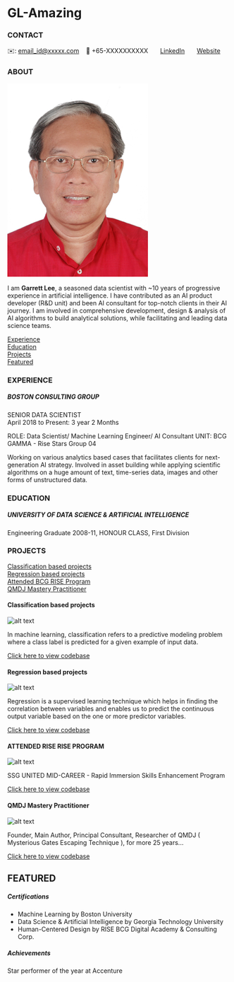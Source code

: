 # GL-Amazing
<!-- CONTACT Section Starts -->
### CONTACT

<!-- Add your details -->
✉️: email_id@xxxxx.com 
&nbsp;&nbsp; 📲 +65-XXXXXXXXXX
&nbsp;&nbsp;&nbsp;&nbsp;&nbsp; [LinkedIn](https://www.linkedin.com/in/garrettleesg/) 
&nbsp;&nbsp;&nbsp;&nbsp;&nbsp; [Website](https://ancientwisdomsg.wordpress.com/)
<!-- CONTACT Section Ends -->

<!-- ABOUT Section Starts -->
### ABOUT
<!-- Add link to your picture -->

![alt text](https://raw.githubusercontent.com/AncientRISE/GL-Amazing/main/images/Garrett_Lee-1-Inch-Photo-Trim-Edge.jpg)

<!-- Add your details -->

I am __Garrett Lee__, a seasoned data scientist with ~10 years of progressive experience in artificial intelligence. I have contributed as an AI product developer (R&D unit) and been AI consultant for top-notch clients in their AI journey. I am involved in comprehensive development, design & analysis of AI algorithms to build analytical solutions, while facilitating and leading data science teams.


<!-- Add link to the sections -->
[Experience](#experience) <br>
[Education](#education) <br>
[Projects](#projects) <br>
[Featured](#featured) <br> 

<!-- ABOUT Section Ends -->

<!-- EXPERIENCE Section Starts -->
### EXPERIENCE
<!-- Add your details -->
##### BOSTON CONSULTING GROUP
SENIOR DATA SCIENTIST <br>
April 2018 to Present: 3 year 2 Months

ROLE: Data Scientist/ Machine Learning Engineer/ AI Consultant
UNIT: BCG GAMMA - Rise Stars Group 04

Working on various analytics based cases that facilitates clients for next-generation AI strategy. Involved in asset building while applying scientific algorithms on a huge amount of text, time-series data, images and other forms of unstructured data.

<!-- EXPERIENCE Section Ends -->

<!-- EDUCATION Section Starts -->
### EDUCATION
<!-- Add your details -->
##### UNIVERSITY OF DATA SCIENCE & ARTIFICIAL INTELLIGENCE
Engineering Graduate 2008-11, HONOUR CLASS, First Division

<!-- EDUCATION Section Ends -->

<!-- PROJECTS Section Starts -->
### PROJECTS
<!-- Add your details -->

[Classification based projects](#classification-based-projects) <br>
[Regression based projects](#regression-based-projects) <br>
[Attended BCG RISE Program](#attended-bcg-rise-program) <br>
[QMDJ Mastery Practitioner](#qmdj-mastery-practitioner) <br>



<!-- Add your details -->

#### Classification based projects
![alt text](https://raw.githubusercontent.com/krvishwesh54/Kumar-Vishwesh/main/images/Classification.png)

In machine learning, classification refers to a predictive modeling problem where a class label is predicted for a given example of input data.

[Click here to view codebase](https://github.com/krvishwesh54/DataScience_DeepLearning_MachineLearning/tree/master/Classification)

#### Regression based projects
![alt text](https://raw.githubusercontent.com/krvishwesh54/Kumar-Vishwesh/main/images/Regression.jpg)

Regression is a supervised learning technique which helps in finding the correlation between variables and enables us to predict the continuous output variable based on the one or more predictor variables.

[Click here to view codebase](https://github.com/krvishwesh54/DataScience_DeepLearning_MachineLearning/tree/master/Regression)


#### ATTENDED RISE RISE PROGRAM
![alt text](https://www.rise.bcg.com)

SSG UNITED MID-CAREER - Rapid Immersion Skills Enhancement Program

[Click here to view codebase](https://www.rise.bcg.com/)


#### QMDJ Mastery Practitioner
![alt text](https://www.ancientfengshui.com/mainpage3/)

Founder, Main Author, Principal Consultant, Researcher of QMDJ ( Mysterious Gates Escaping Technique ), for more 25 years...  

[Click here to view codebase](https://www.ancientfengshui.com/mainpage3/)


<!-- PROJECTS Section Ends -->

<!-- FEATURED Section Starts -->
## FEATURED
<!-- Add your details -->
##### Certifications
* Machine Learning by Boston University 
* Data Science & Artificial Intelligence by Georgia Technology University
* Human-Centered Design by RISE BCG Digital Academy & Consulting Corp.

##### Achievements
Star performer of the year at Accenture
<!-- FEATURED Section Ends -->
